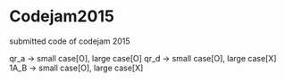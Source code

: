# Codejam2015

submitted code of codejam 2015

qr_a -> small case[O], large case[O]
qr_d -> small case[O], large case[X]
1A_B -> small case[O], large case[X]
